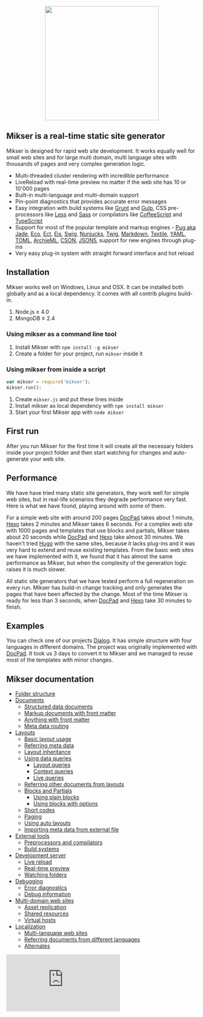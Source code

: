 <p align="center"><a href="https://www.npmjs.com/package/mikser" target="_blank"><img width="300" src="http://almero.pro/mikser.svg"></a></p>

## Mikser is a real-time static site generator
Mikser is designed for rapid web site development. It works equally well for small web sites and for large multi domain, multi language sites with thousands of pages and very complex generation logic. 

- Multi-threaded cluster rendering with incredible performance
- LiveReload with real-time preview no matter if the web site has 10 or 10'000 pages
- Built-in multi-language and multi-domain support
- Pin-point diagnostics that provides accurate error messages
- Easy integration with build systems like [Grunt](http://gruntjs.com/) and [Gulp](http://gulpjs.com/), CSS pre-processors like [Less](http://lesscss.org/) and [Sass](http://sass-lang.com/) or compilators like [CoffeeScript](http://coffeescript.org/) and [TypeScript](http://www.typescriptlang.org/)
- Support for most of the popular template and markup engines - [Pug aka Jade](http://jade-lang.com/), [Eco](https://github.com/sstephenson/eco), [Ect](http://ectjs.com/), [Ejs](http://ejs.co/), [Swig](http://paularmstrong.github.io/swig/), [Nunjucks](http://mozilla.github.io/nunjucks/), [Twig](http://twig.sensiolabs.org/), [Markdown](http://daringfireball.net/projects/markdown/), [Textile](http://redcloth.org/textile/), [YAML](http://www.yaml.org/), [TOML](https://github.com/toml-lang/toml), [ArchieML](http://archieml.org/), [CSON](https://github.com/bevry/cson), [JSON5](http://json5.org/), support for new engines through plug-ins
- Very easy plug-in system with straight forward interface and hot reload

## Installation
Mikser works well on Windows, Linux and OSX. It can be installed both globally and as a local dependency. It comes with all contrib plugins build-in.
1. Node.js &ge; 4.0
2. MongoDB &ge; 2.4 

### Using mikser as a command line tool
1. Install Mikser with `npm install -g mikser`
2. Create a folder for your project, run `mikser` inside it

### Using mikser from inside a script
```js
var mikser = require('mikser');
mikser.run();
```
1. Create `mikser.js` and put these lines inside 
2. Install mikser as local dependency with `npm install mikser`
3. Start your first Mikser app with `node mikser`

## First run
After you run Mikser for the first time it will create all the necessary folders inside your project folder and then start watching for changes and auto-generate your web site.

## Performance
We have have tried many static site generators, they work well for simple web sites, but in real-life scenarios they degrade performance very fast. Here is what we have found, playing around with some of them.

For a simple web site with around 200 pages [DocPad](http://docpad.org/) takes about 1 minute, [Hexo](https://hexo.io/) takes 2 minutes and Mikser takes 6 seconds. For a complex web site with 1000 pages and templates that use blocks and partials, Mikser takes about 20 seconds while [DocPad](http://docpad.org/) and [Hexo](https://hexo.io/) take almost 30 minutes. We haven't tried [Hugo](https://gohugo.io/) with the same sites, because it lacks plug-ins and it was very hard to extend and reuse existing templates. From the basic web sites we have implemented with it, we found that it has almost the same performance as Mikser, but when the complexity of the generation logic raises it is much slower.

All static site generators that we have tested perform a full regeneration on every run. Mikser has build-in change tracking and only generates the pages that have been affected by the change. Most of the time Mikser is ready for less than 3 seconds, when [DocPad](http://docpad.org/) and [Hexo](https://hexo.io/) take 30 minutes to finish.

## Examples
You can check one of our projects [Dialog](https://github.com/almero-digital-marketing/dialog-web). It has simple structure with four languages in different domains. The project was originally implemented with [DocPad](http://docpad.org/). It took us 3 days to convert it to Mikser and we managed to reuse most of the templates with minor changes.

## Mikser documentation

* [Folder structure](https://github.com/almero-digital-marketing/mikser-docs/blob/master/folders.md)
* [Documents](https://github.com/almero-digital-marketing/mikser-docs/blob/master/documents.md)
	* [Structured data documents](https://github.com/almero-digital-marketing/mikser-docs/blob/master/documents.md#structured-data-documents)
	* [Markup documents with front matter](https://github.com/almero-digital-marketing/mikser-docs/blob/master/documents.md#markup-documents-with-front-matter)
	* [Anything with front matter](https://github.com/almero-digital-marketing/mikser-docs/blob/master/documents.md#anything-with-front-matter)
	* [Meta data routing](https://github.com/almero-digital-marketing/mikser-docs/blob/master/documents.md#meta-data-routing)
* [Layouts](https://github.com/almero-digital-marketing/mikser-docs/blob/master/layouts.md)
	* [Basic layout usage](https://github.com/almero-digital-marketing/mikser-docs/blob/master/layouts.md#basic-layout-usage)
	* [Referring meta data](https://github.com/almero-digital-marketing/mikser-docs/blob/master/layouts.md#referring-meta-data)
	* [Layout inheritance](https://github.com/almero-digital-marketing/mikser-docs/blob/master/layouts.md#layout-inheritance)
	* [Using data queries](https://github.com/almero-digital-marketing/mikser-docs/blob/master/layouts.md#using-data-queries)
		* [Layout queries](https://github.com/almero-digital-marketing/mikser-docs/blob/master/layouts.md#layout-queries)
		* [Context queries](https://github.com/almero-digital-marketing/mikser-docs/blob/master/layouts.md#context-queries)
		* [Live queries](https://github.com/almero-digital-marketing/mikser-docs/blob/master/layouts.md#live-queries)
	* [Referring other documents from layouts](https://github.com/almero-digital-marketing/mikser-docs/blob/master/layouts.md#referring-other-documents-from-layouts)
	* [Blocks and Partials](https://github.com/almero-digital-marketing/mikser-docs/blob/master/layouts.md#blocks-and-partials)
		* [Using plain blocks](https://github.com/almero-digital-marketing/mikser-docs/blob/master/layouts.md#using-plain-blocks-or-partials)
		* [Using blocks with options](https://github.com/almero-digital-marketing/mikser-docs/blob/master/layouts.md#using-blocks-or-partials-with-options)
	* [Short codes](https://github.com/almero-digital-marketing/mikser-docs/blob/master/layouts.md#short-codes)
	* [Paging](https://github.com/almero-digital-marketing/mikser-docs/blob/master/layouts.md#paging)
	* [Using auto layouts](https://github.com/almero-digital-marketing/mikser-docs/blob/master/layouts.md#using-auto-layouts)
	* [Importing meta data from external file](https://github.com/almero-digital-marketing/mikser-docs/blob/master/layouts.md#importing-meta-data-from-external-file)
* [External tools](https://github.com/almero-digital-marketing/mikser-docs/blob/master/tools.md)
	* [Preprocessors and compilators](https://github.com/almero-digital-marketing/mikser-docs/blob/master/tools.md#preprocessors-and-compilators)
	* [Build systems](https://github.com/almero-digital-marketing/mikser-docs/blob/master/tools.md#build-systems)
* [Development server](https://github.com/almero-digital-marketing/mikser-docs/blob/master/server.md)
	* [Live reload](https://github.com/almero-digital-marketing/mikser-docs/blob/master/server.md#live-reload)
	* [Real-time preview](https://github.com/almero-digital-marketing/mikser-docs/blob/master/server.md#real-time-preview)
	* [Watching folders](https://github.com/almero-digital-marketing/mikser-docs/blob/master/server.md#watching-folders)
* [Debugging](https://github.com/almero-digital-marketing/mikser-docs/blob/master/debugging.md)
	* [Error diagnostics](https://github.com/almero-digital-marketing/mikser-docs/blob/master/debugging.md#error-diagnostics)
	* [Debug information](https://github.com/almero-digital-marketing/mikser-docs/blob/master/debugging.md#debug-information)
* [Multi-domain web sites](https://github.com/almero-digital-marketing/mikser-docs/blob/master/domains.md)
	* [Asset replication](https://github.com/almero-digital-marketing/mikser-docs/blob/master/domains.md#asset-replication)
	* [Shared resources](https://github.com/almero-digital-marketing/mikser-docs/blob/master/domains.md#shared-resources)
	* [Virtual hosts](https://github.com/almero-digital-marketing/mikser-docs/blob/master/domains.md#virtual-hosts)
* [Localization](https://github.com/almero-digital-marketing/mikser-docs/blob/master/localization.md)
	* [Multi-language web sites](https://github.com/almero-digital-marketing/mikser-docs/blob/master/localization.md#multi-language-web-sites)
	* [Referring documents from different languages](https://github.com/almero-digital-marketing/mikser-docs/blob/master/localization.md#referring-documents-from-different-languages)
	* [Alternates](https://github.com/almero-digital-marketing/mikser-docs/blob/master/localization.md#alternates)

[![Analytics](https://ga-beacon.appspot.com/UA-78544431-1/README.md?pixel)](https://github.com/igrigorik/ga-beacon)
